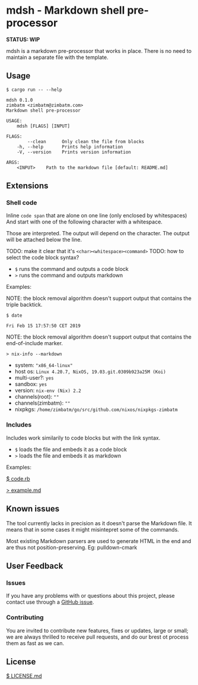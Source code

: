 # mdsh - Markdown shell pre-processor

**STATUS: WIP**

mdsh is a markdown pre-processor that works in place. There is no need to
maintain a separate file with the template.

## Usage

`$ cargo run -- --help`
```
mdsh 0.1.0
zimbatm <zimbatm@zimbatm.com>
Markdown shell pre-processor

USAGE:
    mdsh [FLAGS] [INPUT]

FLAGS:
        --clean      Only clean the file from blocks
    -h, --help       Prints help information
    -V, --version    Prints version information

ARGS:
    <INPUT>    Path to the markdown file [default: README.md]
```

## Extensions

### Shell code

Inline `code span` that are alone on one line (only enclosed by whitespaces)
And start with one of the following character with a whitespace.

Those are interpreted. The output will depend on the
character. The output will be attached below the line.

TODO: make it clear that it's `<char><whitespace><command>`
TODO: how to select the code block syntax?

* `$` runs the command and outputs a code block
* `>` runs the command and outputs markdown

Examples:

NOTE: the block removal algorithm doesn't support output that contains the
triple backtick.

`$ date`
```
Fri Feb 15 17:57:50 CET 2019
```

NOTE: the block removal algorithm doesn't support output that contains the
end-of-include marker.

`> nix-info --markdown`

 - system: `"x86_64-linux"`
 - host os: `Linux 4.20.7, NixOS, 19.03.git.0309b923a25M (Koi)`
 - multi-user?: `yes`
 - sandbox: `yes`
 - version: `nix-env (Nix) 2.2`
 - channels(root): `""`
 - channels(zimbatm): `""`
 - nixpkgs: `/home/zimbatm/go/src/github.com/nixos/nixpkgs-zimbatm`

<!-- > nix-info --markdown -->

### Includes

Includes work similarily to code blocks but with the link syntax.

* `$` loads the file and embeds it as a code block
* `>` loads the file and embeds it as markdown

Examples:

[$ code.rb](code.rb)

[> example.md](example.md)

## Known issues

The tool currently lacks in precision as it doesn't parse the Markdown file.
It means that in some cases it might misintepret some of the commands.

Most existing Markdown parsers are used to generate HTML in the end and are
thus not position-preserving. Eg: pulldown-cmark

## User Feedback

### Issues

If you have any problems with or questions about this project, please contact
use through a [GitHub issue](https://github.com/zimbatm/mdsh/issues).

### Contributing

You are invited to contribute new features, fixes or updates, large or small;
we are always thrilled to receive pull requests, and do our brest ot process
them as fast as we can.

## License

[$ LICENSE.md](LICENSE.md)
